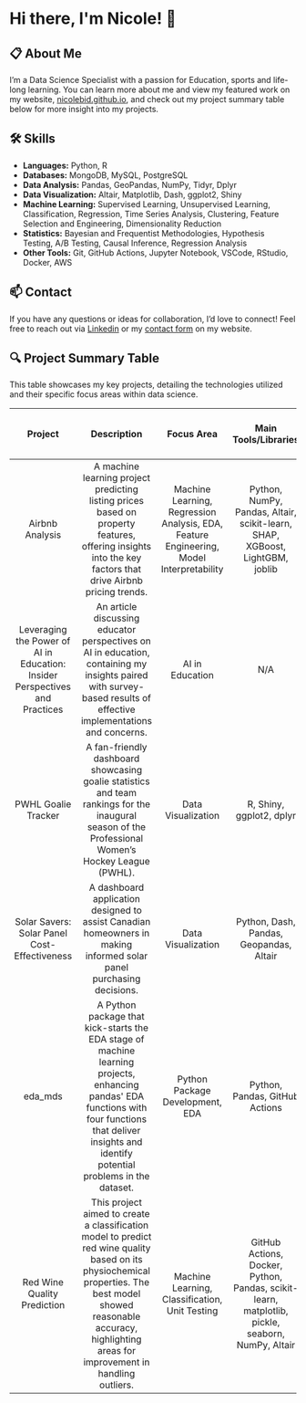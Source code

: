 # Hi there, I'm Nicole! 👋

## 📋 About Me
I’m a Data Science Specialist with a passion for Education, sports and life-long learning. You can learn more about me and view my featured work on my website, [nicolebid.github.io](https://nicolebid.github.io), and check out my project summary table below for more insight into my projects.

## 🛠 Skills
- **Languages:** Python, R
- **Databases:** MongoDB, MySQL, PostgreSQL
- **Data Analysis:** Pandas, GeoPandas, NumPy, Tidyr, Dplyr
- **Data Visualization:** Altair, Matplotlib, Dash, ggplot2, Shiny
- **Machine Learning:** Supervised Learning, Unsupervised Learning, Classification, Regression, Time Series Analysis, Clustering, Feature Selection and Engineering, Dimensionality Reduction
- **Statistics:** Bayesian and Frequentist Methodologies, Hypothesis Testing, A/B Testing, Causal Inference, Regression Analysis
- **Other Tools:** Git, GitHub Actions, Jupyter Notebook, VSCode, RStudio, Docker, AWS

## 📫 Contact

If you have any questions or ideas for collaboration, I’d love to connect! Feel free to reach out via [Linkedin](https://linkedin.com/in/nicolebidwell) or my [contact form](https://nicolebid.github.io/#contact) on my website.

## 🔍 Project Summary Table 

This table showcases my key projects, detailing the technologies utilized and their specific focus areas within data science.

| Project       | Description                          | Focus Area         | Main Tools/Libraries      | Completion Date (YYYY-MM)       | Link                        |
|:-------------:|:------------------------------------:|:--------------------:|:----------------------------:|:------------:|:---------------------------:|
| Airbnb Analysis   | A machine learning project predicting listing prices based on property features, offering insights into the key factors that drive Airbnb pricing trends.   | Machine Learning, Regression Analysis, EDA, Feature Engineering, Model Interpretability  | Python, NumPy, Pandas, Altair, scikit-learn, SHAP, XGBoost, LightGBM, joblib          | 2024-09   |  [Repo](https://github.com/MoNorouzi23/Airbnb_analysis/tree/main)<br>[Report](https://github.com/MoNorouzi23/Airbnb_analysis/blob/main/Airbnb_analysis_report_copy.pdf) |
| Leveraging the Power of AI in Education: Insider Perspectives and Practices   | An article discussing educator perspectives on AI in education, containing my insights paired with survey-based results of effective implementations and concerns.   | AI in Education  | N/A      | 2024-08   |  [Medium Article](https://medium.com/@nrbidwell/leveraging-the-power-of-ai-in-education-insider-perspectives-and-practices-0679cb21d467) |
| PWHL Goalie Tracker     | A fan-friendly dashboard showcasing goalie statistics and team rankings for the inaugural season of the Professional Women’s Hockey League (PWHL).      | Data Visualization    | R, Shiny, ggplot2, dplyr     | 2024-07   | [Repo](https://github.com/nicolebid/pwhl_goalie_tracker)<br>[App](https://2wc8dv-nicole-bidwell.shinyapps.io/pwhl_goalie_tracker/)|
| Solar Savers: Solar Panel Cost-Effectiveness  | A dashboard application designed to assist Canadian homeowners in making informed solar panel purchasing decisions.      | Data Visualization      | Python, Dash, Pandas, Geopandas, Altair       | 2024-04   | [Repo](https://github.com/UBC-MDS/DSCI-532_2024_9_solar-savers)<br>[App](https://dsci-532-2024-9-solar-savers.onrender.com/) |
| eda_mds | A Python package that kick-starts the EDA stage of machine learning projects, enhancing pandas' EDA functions with four functions that deliver insights and identify potential problems in the dataset.  | Python Package Development, EDA  | Python, Pandas, GitHub Actions | 2024-02   |  [Repo](https://github.com/UBC-MDS/eda_mds) |
| Red Wine Quality Prediction  | This project aimed to create a classification model to predict red wine quality based on its physiochemical properties. The best model showed reasonable accuracy, highlighting areas for improvement in handling outliers.  | Machine Learning, Classification, Unit Testing  | GitHub Actions, Docker, Python, Pandas, scikit-learn, matplotlib, pickle, seaborn, NumPy, Altair      | 2023-12   |  [Repo](https://github.com/UBC-MDS/Red-Wine-Quality-Prediction)<br>[Report](https://ubc-mds.github.io/Red-Wine-Quality-Prediction/red_wine_quality_prediction.html) |
